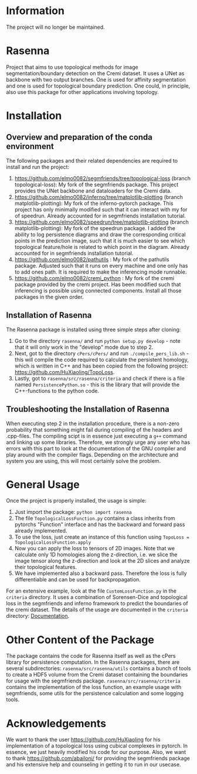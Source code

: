 # Information
The project will no longer be maintained.

# Rasenna
Project that aims to use topological methods for image segmentation/boundary detection on the Cremi dataset. It uses a UNet as backbone with two output branches.
One is used for affinity segmentation and one is used for topological boundary prediction. One could, in principle, also use this package for other applications involving topology.

# Installation

## Overview and preparation of the conda environment

The following packages and their related dependencies are required to install and run the project:
1. https://github.com/elmo0082/segmfriends/tree/topological-loss (branch topological-loss): My fork of the segmfriends package. This project provides the UNet backbone and dataloaders for the Cremi data.
2. https://github.com/elmo0082/inferno/tree/matplotlib-plotting (branch matplotlib-plotting): My fork of the inferno-pytorch package. This project has only minimally modified such that it can interact with my for of speedrun. Already accounted for in segmfriends installation tutorial.
3. https://github.com/elmo0082/speedrun/tree/matplotlib-plotting (branch matplotlib-plotting): My fork of the speedrun package. I added the ability to log persistence diagrams and draw the corresponding critical points in the prediction image, such that it is much easier to see which topological feature/hole is related to which point in the diagram. Already accounted for in segmfriends installation tutorial.
4. https://github.com/elmo0082/pathutils : My fork of the pathutils package. Adjusted such that it runs on every machine and one only has to add ones path. It is required to make the inferencing mode runnable.
5. https://github.com/elmo0082/cremi_python : My fork of the cremi package provided by the cremi project. Has been modified such that inferencing is possible using connected components.
Install all those packages in the given order.

## Installation of Rasenna

The Rasenna package is installed using three simple steps after cloning:
1. Go to the directory ```rasenna/``` and run ```python setup.py develop``` - note that it will only work in the "develop" mode due to step 2.
2. Next, got to the directory ```cPers/cPers/``` and run ```./compile_pers_lib.sh``` - this will compile the code required to calculate the persistent homology, which is written in C++ and has been copied from the following project: https://github.com/HuXiaoling/TopoLoss.
3. Lastly, got to ```rasenna/src/rasenna/criteria``` and check if there is a file named ```PersistencePython.so``` - this is the library that will provide the C++-functions to the python code.

## Troubleshooting the Installation of Rasenna
When executing step 2 in the installation procedure, there is a non-zero probability that something might fail during compiling of the headers and .cpp-files.
The compiling scipt is in essence just executing a ```g++``` command and linking up some libraries. Therefore, we strongly urge any user who has errors with this part to look at the documentation of the GNU compiler and play around with the compiler flags. Depending on the architecture and system you are using, this will most certainly solve the problem.

# General Usage

Once the project is properly installed, the usage is simple:
1. Just import the package: ```python import rasenna```
2. The file ```TopologicalLossFunction.py``` contains a class inherits from pytorchs "Function" interface and has the backward and forward pass already implemented. 
3. To use the loss, just create an instance of this function using ```TopoLoss = TopologicalLossFunction.apply```
4. Now you can apply the loss to tensors of 2D images. Note that we calculate only 1D homologies along the z-direction, i.e. we slice the image tensor along the z-direction and look at the 2D slices and analyze their topological features.
5. We have implemented also a backward pass. Therefore the loss is fully differentiable and can be used for backpropagation.

For an extensive example, look at the file ```CustomLossFunction.py``` in the ```criteria``` directory. It uses a combination of Sorensen-Dice and topological loss in the segmfriends and inferno framework to predict the boundaries of the cremi dataset. The details of the usage are documented in the ```criteria``` directory: [Documentation](https://github.com/elmo0082/Rasenna/blob/master/rasenna/src/rasenna/criteria/README.md).

# Other Content of the Package

The package contains the code for Rasenna itself as well as the cPers library for persistence computation. 
In the Rasenna packages, there are several subdirectories:
```rasenna/src/rasenna/utils``` contains a bunch of tools to create a HDF5 volume from the Cremi dataset containing the boundaries for usage with the segmfriends package.
```rasenna/src/rasenna/criteria``` contains the implementation of the loss function, an example usage with segmfriends, some utils for the persistence calculation and some logging tools.

# Acknowledgements
We want to thank the user https://github.com/HuXiaoling for his implementation of a topological loss using cubical complexes in pytorch. In essence, we just heavily modified his code for our purpose.
Also, we want to thank https://github.com/abailoni/ for providing the segmfriends package and his extensive help and counseling in getting it to run in our usecase.
